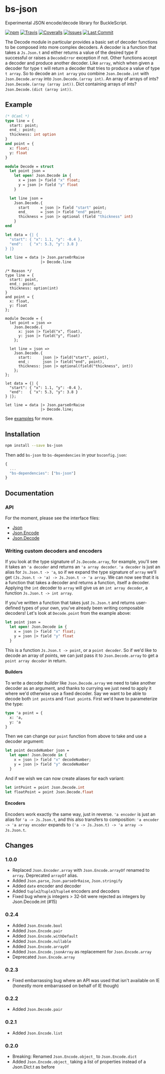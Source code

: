 # bs-json

Experimental JSON encode/decode library for BuckleScript.

[![npm](https://img.shields.io/npm/v/bs-json.svg)](https://npmjs.org/bs-json)
[![Travis](https://img.shields.io/travis/reasonml-community/bs-json/master.svg)]()
[![Coveralls](https://img.shields.io/coveralls/reasonml-community/bs-json/master.svg)](https://coveralls.io/github/reasonml-community/bs-json?branch=master)
[![Issues](https://img.shields.io/github/issues/reasonml-community/bs-json.svg)]()
[![Last Commit](https://img.shields.io/github/last-commit/reasonml-community/bs-json.svg)]()

The Decode module in particular provides a basic set of decoder functions to be composed into more complex decoders. A
decoder is a function that takes a `Js.Json.t` and either returns a value of the desired type if successful or raises a
`DecodeError` exception if not. Other functions accept a decoder and produce another decoder. Like `array`, which when
given a decoder for type `t` will return a decoder that tries to produce a value of type `t array`. So to decode an
`int array` you combine `Json.Decode.int` with `Json.Decode.array` into `Json.Decode.(array int)`. An array of arrays of
ints? `Json.Decode.(array (array int))`. Dict containing arrays of ints? `Json.Decode.(dict (array int))`.

## Example

```ml
(* OCaml *)
type line = {
  start: point;
  end_: point;
  thickness: int option
}
and point = {
  x: float;
  y: float
}

module Decode = struct
  let point json =
    let open! Json.Decode in {
      x = json |> field "x" float;
      y = json |> field "y" float
    }

  let line json =
    Json.Decode.{
      start     = json |> field "start" point;
      end_      = json |> field "end" point;
      thickness = json |> optional (field "thickness" int)
    }
end

let data = {| {
  "start": { "x": 1.1, "y": -0.4 },
  "end":   { "x": 5.3, "y": 3.8 }
} |}

let line = data |> Json.parseOrRaise
                |> Decode.line
```

```reason
/* Reason */
type line = {
  start: point,
  end_: point,
  thickness: option(int)
}
and point = {
  x: float,
  y: float
};

module Decode = {
  let point = json =>
    Json.Decode.{
      x: json |> field("x", float),
      y: json |> field("y", float)
    };

  let line = json =>
    Json.Decode.{
      start:     json |> field("start", point),
      end_:      json |> field("end", point),
      thickness: json |> optional(field("thickness", int))
    };
};

let data = {| {
  "start": { "x": 1.1, "y": -0.4 },
  "end":   { "x": 5.3, "y": 3.8 }
} |};

let line = data |> Json.parseOrRaise
                |> Decode.line;
```

See [examples](https://github.com/reasonml-community/bs-json/blob/master/examples/) for more.

## Installation

```sh
npm install --save bs-json
```

Then add `bs-json` to `bs-dependencies` in your `bsconfig.json`:
```js
{
  ...
  "bs-dependencies": ["bs-json"]
}
```

## Documentation

### API

For the moment, please see the interface files:

* [Json](https://github.com/reasonml-community/bs-json/blob/master/src/Json.mli)
* [Json.Encode](https://github.com/reasonml-community/bs-json/blob/master/src/Json_encode.mli)
* [Json.Decode](https://github.com/reasonml-community/bs-json/blob/master/src/Json_decode.mli)

### Writing custom decoders and encoders

If you look at the type signature of `Js.Decode.array`, for example, you'll see it takes an `'a decoder` and returns an
`'a array decoder`. `'a decoder` is just an alias for `Js.Json.t -> 'a`, so if we expand the type signature of `array`
we'll get `(Js.Json.t -> 'a) -> Js.Json.t -> 'a array`. We can now see that it is a function that takes a decoder and
returns a function, itself a decoder. Applying the `int` decoder to `array` will give us an `int array decoder`, a
function `Js.Json.t -> int array`.

If you've written a function that takes just `Js.Json.t` and returns user-defined types of your own, you've already been
writing composable decoders! Let's look at `Decode.point` from the example above:

```ml
let point json =
  let open! Json.Decode in {
    x = json |> field "x" float;
    y = json |> field "y" float
  }
```

This is a function `Js.Json.t -> point`, or a `point decoder`. So if we'd like to decode an array of points, we can just
pass it to `Json.Decode.array` to get a `point array decoder` in return.

#### Builders

To write a decoder _builder_ like `Json.Decode.array` we need to take another decoder as an argument, and thanks to
currying we just need to apply it where we'd otherwise use a fixed decoder. Say we want to be able to decode both
`int point`s and `float point`s. First we'd have to parameterize the type:

```ml
type 'a point = {
  x: 'a,
  y: 'a
}
```

Then we can change our `point` function from above to take and use a decoder argument:

```ml
let point decodeNumber json =
  let open! Json.Decode in {
    x = json |> field "x" decodeNumber;
    y = json |> field "y" decodeNumber
  }
```

And if we wish we can now create aliases for each variant:

```ml
let intPoint = point Json.Decode.int
let floatPoint = point Json.Decode.float
```

#### Encoders

Encoders work exactly the same way, just in reverse. `'a encoder` is just an alias for `'a -> Js.Json.t`, and this also
transfers to composition: `'a encoder -> 'a array encoder` expands to `('a -> Js.Json.t) -> 'a array -> Js.Json.t`.

## Changes

### 1.0.0
* Replaced `Json.Encoder.array` with `Json.Encode.arrayOf` renamed to `array`. Deprecated `arrayOf` alias.
* Added `Json.parse`, `Json.parseOrRaise`, `Json.stringify`
* Added `date` encoder and decoder
* Added `tuple2`/`tuple3`/`tuple4` encoders and decoders
* Fixed bug where js integers > 32-bit were rejected as integers by Json.Decode.int (#15)

### 0.2.4
* Added `Json.Encode.bool`
* Added `Json.Encode.pair`
* Added `Json.Encode.withDefault`
* Added `Json.Encode.nullable`
* Added `Json.Encode.arrayOf`
* Added `Json.Encode.jsonArray` as replacement for `Json.Encode.array`
* Deprecated `Json.Encode.array`

### 0.2.3
* Fixed embarrassing bug where an API was used that isn't available on IE (honestly more embarrassed on behalf of IE though)

### 0.2.2
* Added `Json.Decode.pair`

### 0.2.1
* Added `Json.Encode.list`

### 0.2.0
* Breaking: Renamed `Json.Encode.object_` to `Json.Encode.dict`
* Added `Json.Encode.object_` taking a list of properties instead of a Json.Dict.t as before
